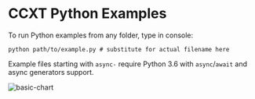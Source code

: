 # CCXT Python Examples

To run Python examples from any folder, type in console:

```shell
python path/to/example.py # substitute for actual filename here
```

Example files starting with `async-` require Python 3.6 with `async`/`await` and async generators support.

![basic-chart](https://user-images.githubusercontent.com/1294454/29979754-6d62354c-8f4f-11e7-9e0a-22e87b4a093b.jpg)
